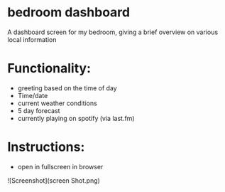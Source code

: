 # bedroom dashboard
A dashboard screen for my bedroom, giving a brief overview on various local information

# Functionality:
- greeting based on the time of day
- Time/date
- current weather conditions
- 5 day forecast
- currently playing on spotify (via last.fm)

# Instructions:
- open in fullscreen in browser

![Screenshot](screen Shot.png)
